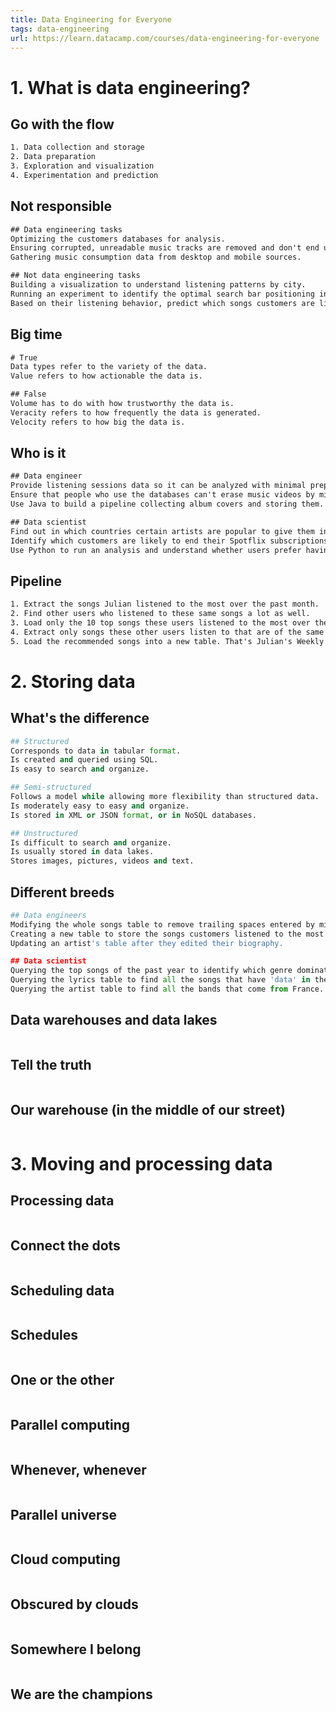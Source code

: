 ```yaml
---
title: Data Engineering for Everyone
tags: data-engineering
url: https://learn.datacamp.com/courses/data-engineering-for-everyone
---
```


# 1. What is data engineering?
## Go with the flow
```txt
1. Data collection and storage
2. Data preparation
3. Exploration and visualization
4. Experimentation and prediction
```

## Not responsible
```txt
## Data engineering tasks
Optimizing the customers databases for analysis.
Ensuring corrupted, unreadable music tracks are removed and don't end up facing customers.
Gathering music consumption data from desktop and mobile sources.

## Not data engineering tasks
Building a visualization to understand listening patterns by city.
Running an experiment to identify the optimal search bar positioning in the app.
Based on their listening behavior, predict which songs customers are likely to enjoy.
```

## Big time
```txt
# True
Data types refer to the variety of the data.
Value refers to how actionable the data is.

## False
Volume has to do with how trustworthy the data is.
Veracity refers to how frequently the data is generated.
Velocity refers to how big the data is.
```

## Who is it
```txt
## Data engineer
Provide listening sessions data so it can be analyzed with minimal preparation work.
Ensure that people who use the databases can't erase music videos by mistake.
Use Java to build a pipeline collecting album covers and storing them.

## Data scientist
Find out in which countries certain artists are popular to give them insights on where to tour.
Identify which customers are likely to end their Spotflix subscriptions, so marketing can target them and encourage them to renew.
Use Python to run an analysis and understand whether users prefer having the search bar on the top left or the top right of the Spotflix desktop app.
```

## Pipeline
```txt
1. Extract the songs Julian listened to the most over the past month.
2. Find other users who listened to these same songs a lot as well.
3. Load only the 10 top songs these users listened to the most over the past week into a table called "Similar profiles".
4. Extract only songs these other users listen to that are of the same genre as the ones in Julian's listening sessions. These are our recommendations.
5. Load the recommended songs into a new table. That's Julian's Weekly Playlist!
```


# 2. Storing data
## What's the difference
```python
## Structured
Corresponds to data in tabular format.
Is created and queried using SQL.
Is easy to search and organize.

## Semi-structured
Follows a model while allowing more flexibility than structured data.
Is moderately easy to easy and organize.
Is stored in XML or JSON format, or in NoSQL databases.

## Unstructured
Is difficult to search and organize.
Is usually stored in data lakes.
Stores images, pictures, videos and text.
```

## Different breeds
```python
## Data engineers
Modifying the whole songs table to remove trailing spaces entered by mistake in front of the title.
Creating a new table to store the songs customers listened to the most over the past year.
Updating an artist's table after they edited their biography.

## Data scientist
Querying the top songs of the past year to identify which genre dominated.
Querying the lyrics table to find all the songs that have 'data' in the title.
Querying the artist table to find all the bands that come from France.
```

## Data warehouses and data lakes
```python

```

## Tell the truth
```python

```

## Our warehouse (in the middle of our street)
```python

```




# 3. Moving and processing data
## Processing data
```python

```

## Connect the dots
```python

```

## Scheduling data
```python

```

## Schedules
```python

```

## One or the other
```python

```

## Parallel computing
```python

```

## Whenever, whenever
```python

```

## Parallel universe
```python

```

## Cloud computing
```python

```

## Obscured by clouds
```python

```

## Somewhere I belong
```python

```

## We are the champions
```python

```
